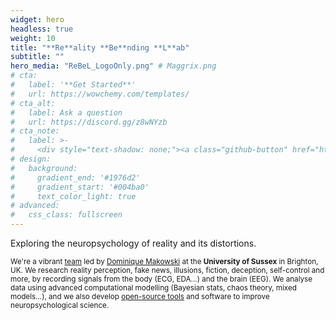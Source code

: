 ```yaml
---
widget: hero
headless: true
weight: 10
title: "**Re**ality **Be**nding **L**ab"
subtitle: ""
hero_media: "ReBeL_LogoOnly.png" # Maggrix.png
# cta:
#   label: '**Get Started**'
#   url: https://wowchemy.com/templates/
# cta_alt:
#   label: Ask a question
#   url: https://discord.gg/z8wNYzb
# cta_note:
#   label: >-
#     <div style="text-shadow: none;"><a class="github-button" href="https://github.com/wowchemy/wowchemy-hugo-themes" data-icon="octicon-star" data-size="large" data-show-count="true" aria-label="Star">Star Wowchemy Website Builder</a></div><div style="text-shadow: none;"><a class="github-button" href="https://github.com/wowchemy/starter-hugo-academic" data-icon="octicon-star" data-size="large" data-show-count="true" aria-label="Star">Star the Academic template</a></div>
# design:
#   background:
#     gradient_end: '#1976d2'
#     gradient_start: '#004ba0'
#     text_color_light: true
# advanced:
#   css_class: fullscreen
---
```


Exploring the neuropsychology of reality and its distortions.

<sub>We're a vibrant [team](https://realitybending.github.io/people/) led by [Dominique Makowski](https://dominiquemakowski.github.io/) at the **University of Sussex** in Brighton, UK. We research reality perception, fake news, illusions, fiction, deception, self-control and more, by recording signals from the body (ECG, EDA...) and the brain (EEG). We analyse data using advanced computational modelling (Bayesian stats, chaos theory, mixed models...), and we also develop [open-source tools](https://github.com/RealityBending) and software to improve neuropsychological science.</sub>


<!-- <figure> -->
  <!-- <img src="https://upload.wikimedia.org/wikipedia/commons/3/34/University_of_Sussex_Logo.svg" alt="University of Sussex logo" width= "40%" align="right"/> -->
<!-- </figure> -->

<!--Custom spacing-->
<div class="mb-3"></div>
<!--GitHub Button JS-->
<script async defer src="https://buttons.github.io/buttons.js"></script>
